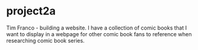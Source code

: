 # project2a
Tim Franco - building a website.
I have a collection of comic books that I want to display in a webpage for other comic book fans to reference when researching comic book series.
